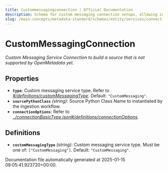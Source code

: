 ```yaml
---
title: Custommessagingconnection | Official Documentation
description: Schema for custom messaging connection setups, allowing ingestion from proprietary or unsupported brokers.
slug: /main-concepts/metadata-standard/schemas/entity/services/connections/messaging/custommessagingconnection
---
```


# CustomMessagingConnection

*Custom Messaging Service Connection to build a source that is not supported by OpenMetadata yet.*

## Properties

- **`type`**: Custom messaging service type. Refer to *[#/definitions/customMessagingType](#definitions/customMessagingType)*. Default: `"CustomMessaging"`.
- **`sourcePythonClass`** *(string)*: Source Python Class Name to instantiated by the ingestion workflow.
- **`connectionOptions`**: Refer to *[../connectionBasicType.json#/definitions/connectionOptions](#/connectionBasicType.json#/definitions/connectionOptions)*.
## Definitions

- **`customMessagingType`** *(string)*: Custom messaging service type. Must be one of: `["CustomMessaging"]`. Default: `"CustomMessaging"`.


Documentation file automatically generated at 2025-01-15 09:05:41.923720+00:00.
